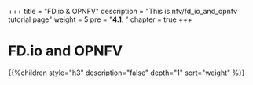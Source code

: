 +++
title = "FD.io & OPNFV"
description = "This is nfv/fd_io_and_opnfv tutorial page"
weight = 5 
pre = "<b>4.1. </b>"
chapter = true
+++

# FD.io and OPNFV

{{%children style="h3" description="false" depth="1" sort="weight" %}}
